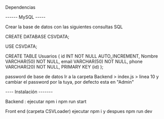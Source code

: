 Dependencias

------ MySQL -----


Crear la base de datos con las siguientes consultas SQL

CREATE DATABASE CSVDATA;

USE CSVDATA;

CREATE TABLE Usuarios (
  id INT NOT NULL AUTO_INCREMENT,
  Nombre VARCHAR(50) NOT NULL,
  email VARCHAR(50) NOT NULL,
  phone VARCHAR(20) NOT NULL,
  PRIMARY KEY (id)
);


password de base de datos
Ir a la carpeta Backend > index.js > linea 10 y cambiar el password por la tuya, por defecto esta en "Admin"


---- Instalación  -------


Backend :
ejecutar npm i 
npm run start

Front end (carpeta CSVLoader)
ejecutar npm i
y despues npm run dev
